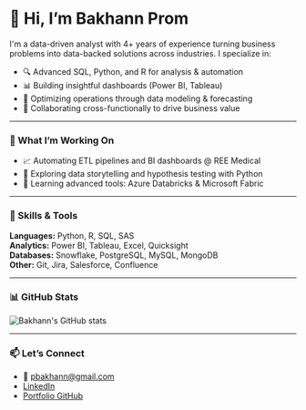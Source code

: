 # 👋 Hi, I’m Bakhann Prom

I'm a data-driven analyst with 4+ years of experience turning business problems into data-backed solutions across industries. I specialize in:

- 🔍 Advanced SQL, Python, and R for analysis & automation  
- 📊 Building insightful dashboards (Power BI, Tableau)  
- 🚀 Optimizing operations through data modeling & forecasting  
- 🧠 Collaborating cross-functionally to drive business value  

---

### 💼 What I’m Working On
- 📈 Automating ETL pipelines and BI dashboards @ REE Medical
- 🧪 Exploring data storytelling and hypothesis testing with Python
- 🧰 Learning advanced tools: Azure Databricks & Microsoft Fabric

---

### 🧰 Skills & Tools
**Languages:** Python, R, SQL, SAS  
**Analytics:** Power BI, Tableau, Excel, Quicksight  
**Databases:** Snowflake, PostgreSQL, MySQL, MongoDB  
**Other:** Git, Jira, Salesforce, Confluence

---

### 📊 GitHub Stats
![Bakhann's GitHub stats](https://github-readme-stats.vercel.app/api?username=pbakhann&show_icons=true&theme=default)

---

### 📫 Let’s Connect
- 📧 pbakhann@gmail.com  
- [LinkedIn](https://www.linkedin.com/in/pbakhann)  
- [Portfolio GitHub](https://github.com/pbakhann)

